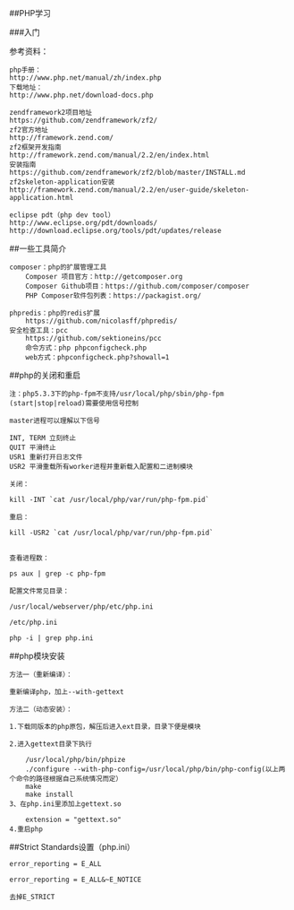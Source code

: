 ##PHP学习

###入门

参考资料：

	php手册：
	http://www.php.net/manual/zh/index.php
	下载地址：
	http://www.php.net/download-docs.php

	zendframework2项目地址
	https://github.com/zendframework/zf2/
	zf2官方地址
	http://framework.zend.com/
	zf2框架开发指南
	http://framework.zend.com/manual/2.2/en/index.html
	安装指南
	https://github.com/zendframework/zf2/blob/master/INSTALL.md
	zf2skeleton-application安装
	http://framework.zend.com/manual/2.2/en/user-guide/skeleton-application.html

	eclipse pdt（php dev tool）
	http://www.eclipse.org/pdt/downloads/
	http://download.eclipse.org/tools/pdt/updates/release



##一些工具简介

	composer：php的扩展管理工具
		Composer 项目官方：http://getcomposer.org
		Composer Github项目：https://github.com/composer/composer
		PHP Composer软件包列表：https://packagist.org/
		
	phpredis：php的redis扩展
		https://github.com/nicolasff/phpredis/
	安全检查工具：pcc
		https://github.com/sektioneins/pcc
		命令方式：php phpconfigcheck.php
		web方式：phpconfigcheck.php?showall=1


##php的关闭和重启

	注：php5.3.3下的php-fpm不支持/usr/local/php/sbin/php-fpm (start|stop|reload)需要使用信号控制

	master进程可以理解以下信号

	INT, TERM 立刻终止
	QUIT 平滑终止
	USR1 重新打开日志文件
	USR2 平滑重载所有worker进程并重新载入配置和二进制模块

	关闭：

	kill -INT `cat /usr/local/php/var/run/php-fpm.pid`

	重启：

	kill -USR2 `cat /usr/local/php/var/run/php-fpm.pid`


	查看进程数：

	ps aux | grep -c php-fpm

	配置文件常见目录：

	/usr/local/webserver/php/etc/php.ini

	/etc/php.ini

	php -i | grep php.ini

##php模块安装

	方法一（重新编译）：

	重新编译php，加上--with-gettext

	方法二（动态安装）：

	1.下载同版本的php原包，解压后进入ext目录，目录下便是模块

	2.进入gettext目录下执行

		/usr/local/php/bin/phpize
		./configure --with-php-config=/usr/local/php/bin/php-config(以上两个命令的路径根据自己系统情况而定）
		make
		make install
	3、在php.ini里添加上gettext.so

		extension = "gettext.so"
	4.重启php

##Strict Standards设置（php.ini）


	error_reporting = E_ALL

	error_reporting = E_ALL&~E_NOTICE

	去掉E_STRICT
